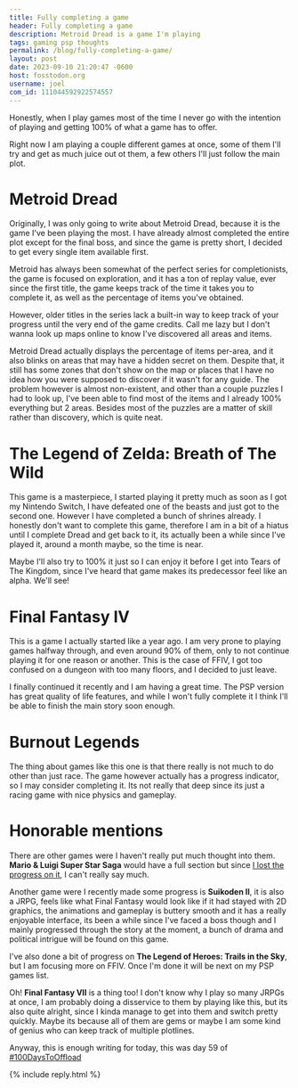 ```yaml
---
title: Fully completing a game
header: Fully completing a game
description: Metroid Dread is a game I'm playing
tags: gaming psp thoughts
permalink: /blog/fully-completing-a-game/
layout: post
date: 2023-09-10 21:20:47 -0600
host: fosstodon.org
username: joel
com_id: 111044592922574557
---
```


Honestly, when I play games most of the time I never go with the intention of playing and getting 100% of what a game has to offer.

Right now I am playing a couple different games at once, some of them I'll try and get as much juice out ot them, a few others I'll just follow the main plot.

# Metroid Dread

Originally, I was only going to write about Metroid Dread, because it is the game I've been playing the most. I have already almost completed the entire plot except for the final boss, and since the game is pretty short, I decided to get every single item available first.

Metroid has always been somewhat of the perfect series for completionists, the game is focused on exploration, and it has a ton of replay value, ever since the first title, the game keeps track of the time it takes you to complete it, as well as the percentage of items you've obtained.

However, older titles in the series lack a built-in way to keep track of your progress until the very end of the game credits. Call me lazy but I don't wanna look up maps online to know I've discovered all areas and items.

Metroid Dread actually displays the percentage of items per-area, and it also blinks on areas that may have a hidden secret on them. Despite that, it still has some zones that don't show on the map or places that I have no idea how you were supposed to discover if it wasn't for any guide. The problem however is almost non-existent, and other than a couple puzzles I had to look up, I've been able to find most of the items and I already 100% everything but 2 areas. Besides most of the puzzles are a matter of skill rather than discovery, which is quite neat.

# The Legend of Zelda: Breath of The Wild

This game is a masterpiece, I started playing it pretty much as soon as I got my Nintendo Switch, I have defeated one of the beasts and just got to the second one. However I have completed a bunch of shrines already. I honestly don't want to complete this game, therefore I am in a bit of a hiatus until I complete Dread and get back to it, its actually been a while since I've played it, around a month maybe, so the time is near.

Maybe I'll also try to 100% it just so I can enjoy it before I get into Tears of The Kingdom, since I've heard that game makes its predecessor feel like an alpha. We'll see!

# Final Fantasy IV

This is a game I actually started like a year ago. I am very prone to playing games halfway through, and even around 90% of them, only to not continue playing it for one reason or another. This is the case of FFIV, I got too confused on a dungeon with too many floors, and I decided to just leave. 

I finally continued it recently and I am having a great time. The PSP version has great quality of life features, and while I won't fully complete it I think I'll be able to finish the main story soon enough.

# Burnout Legends

The thing about games like this one is that there really is not much to do other than just race. The game however actually has a progress indicator, so I may consider completing it. Its not really that deep since its just a racing game with nice physics and gameplay.

# Honorable mentions

There are other games were I haven't really put much thought into them. **Mario & Luigi Super Star Saga** would have a full section but since [I lost the progress on it](http://127.0.0.1:4000/blog/losing-data--making-backups/), I can't really say much.

Another game were I recently made some progress is **Suikoden II**, it is also a JRPG, feels like what Final Fantasy would look like if it had stayed with 2D graphics, the animations and gameplay is buttery smooth and it has a really enjoyable interface, its been a while since I've faced a boss though and I mainly progressed through the story at the moment, a bunch of drama and political intrigue will be found on this game.

I've also done a bit of progress on **The Legend of Heroes: Trails in the Sky**, but I am focusing more on FFIV. Once I'm done it will be next on my PSP games list.

Oh! **Final Fantasy VII** is a thing too! I don't know why I play so many JRPGs at once, I am probably doing a disservice to them by playing like this, but its also quite alright, since I kinda manage to get into them and switch pretty quickly. Maybe its because all of them are gems or maybe I am some kind of genius who can keep track of multiple plotlines.

Anyway, this is enough writing for today, this was day 59 of [#100DaysToOffload](https://100daystooffload.com)

{% include reply.html %}
